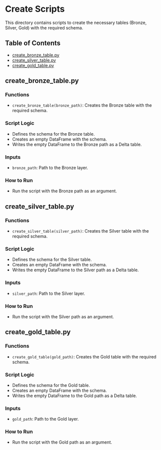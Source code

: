 # Create Scripts

This directory contains scripts to create the necessary tables (Bronze, Silver, Gold) with the required schema.

## Table of Contents

- [create_bronze_table.py](#create_bronze_tablepy)
- [create_silver_table.py](#create_silver_tablepy)
- [create_gold_table.py](#create_gold_tablepy)

## create_bronze_table.py

### Functions

- `create_bronze_table(bronze_path)`: Creates the Bronze table with the required schema.

### Script Logic

- Defines the schema for the Bronze table.
- Creates an empty DataFrame with the schema.
- Writes the empty DataFrame to the Bronze path as a Delta table.

### Inputs

- `bronze_path`: Path to the Bronze layer.

### How to Run

- Run the script with the Bronze path as an argument.

## create_silver_table.py

### Functions

- `create_silver_table(silver_path)`: Creates the Silver table with the required schema.

### Script Logic

- Defines the schema for the Silver table.
- Creates an empty DataFrame with the schema.
- Writes the empty DataFrame to the Silver path as a Delta table.

### Inputs

- `silver_path`: Path to the Silver layer.

### How to Run

- Run the script with the Silver path as an argument.

## create_gold_table.py

### Functions

- `create_gold_table(gold_path)`: Creates the Gold table with the required schema.

### Script Logic

- Defines the schema for the Gold table.
- Creates an empty DataFrame with the schema.
- Writes the empty DataFrame to the Gold path as a Delta table.

### Inputs

- `gold_path`: Path to the Gold layer.

### How to Run

- Run the script with the Gold path as an argument.


